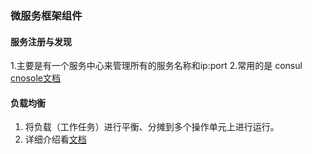 ### 微服务框架组件
#### 服务注册与发现
1.主要是有一个服务中心来管理所有的服务名称和ip:port
2.常用的是 consul [cnosole文档](./ServiceRegister/ConsulDemo/doc/consul.md)
#### 负载均衡
1. 将负载（工作任务）进行平衡、分摊到多个操作单元上进行运行。
2. 详细介绍看[文档](./LoadBalance/LoadBalance.md)